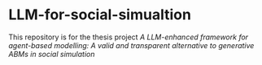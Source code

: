 # LLM-for-social-simualtion
This repository is for the thesis project *A LLM-enhanced framework for agent-based modelling: A valid and transparent alternative to generative ABMs in social simulation*
